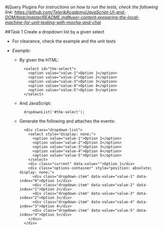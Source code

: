 #jQuery Plugins
_For instructions on how to run the tests, check the following link:
https://github.com/TelerikAcademy/JavaScript-UI-and-DOM/blob/master/README.md#user-content-preparing-the-local-machine-for-unit-testing-with-mocha-and-chai_

##Task 1
Create a dropdown list by a given select
* For clearance, check the example and the unit tests

* _Example:_
  * By given the HTML:



          <select id="the-select">
            <option value="value-1">Option 1</option>
            <option value="value-2">Option 2</option>
            <option value="value-3">Option 3</option>
            <option value="value-4">Option 4</option>
            <option value="value-5">Option 5</option>
          </select>

  * And JavaScript:



          dropdownList('#the-select');

  * Generate the following and attaches the events:



          <div class="dropdown-list">
            <select style="display: none;">
              <option value="value-1">Option 1</option>
              <option value="value-2">Option 2</option>
              <option value="value-3">Option 3</option>
              <option value="value-4">Option 4</option>
              <option value="value-5">Option 5</option>
            </select>
            <div class="current" data-value="">Option 1</div>
            <div class="options-container" style="position: absolute; display: none;">
              <div class="dropdown-item" data-value="value-1" data-index="0">Option 1</div>
              <div class="dropdown-item" data-value="value-2" data-index="1">Option 2</div>
              <div class="dropdown-item" data-value="value-3" data-index="2">Option 3</div>
              <div class="dropdown-item" data-value="value-4" data-index="3">Option 4</div>
              <div class="dropdown-item" data-value="value-5" data-index="4">Option 5</div>
            </div>
          </div>

